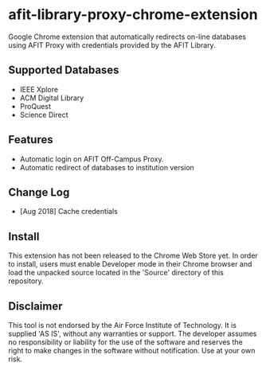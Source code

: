 # afit-library-proxy-chrome-extension
Google Chrome extension that automatically redirects on-line databases using AFIT Proxy with credentials provided by the AFIT Library.

## Supported Databases
- IEEE Xplore
- ACM Digital Library
- ProQuest
- Science Direct

## Features
  * Automatic login on AFIT Off-Campus Proxy.
  * Automatic redirect of databases to institution version
  
## Change Log
  * [Aug 2018] Cache credentials
  
## Install
This extension has not been released to the Chrome Web Store yet. In order to install, users must enable Developer mode in their Chrome browser and load the unpacked source located in the 'Source' directory of this repository.

## Disclaimer
This tool is not endorsed by the Air Force Institute of Technology. It is supplied 'AS IS', without any warranties or support. The developer assumes no responsibility or liability for the use of the software and reserves the right to make changes in the software without notification. Use at your own risk.
